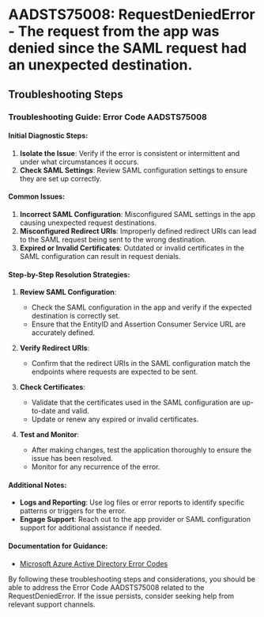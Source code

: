 
# AADSTS75008: RequestDeniedError - The request from the app was denied since the SAML request had an unexpected destination.


## Troubleshooting Steps
### Troubleshooting Guide: Error Code AADSTS75008

#### Initial Diagnostic Steps:
1. **Isolate the Issue**: Verify if the error is consistent or intermittent and under what circumstances it occurs.
2. **Check SAML Settings**: Review SAML configuration settings to ensure they are set up correctly.

#### Common Issues:
1. **Incorrect SAML Configuration**: Misconfigured SAML settings in the app causing unexpected request destinations.
2. **Misconfigured Redirect URIs**: Improperly defined redirect URIs can lead to the SAML request being sent to the wrong destination.
3. **Expired or Invalid Certificates**: Outdated or invalid certificates in the SAML configuration can result in request denials.

#### Step-by-Step Resolution Strategies:
1. **Review SAML Configuration**:
   - Check the SAML configuration in the app and verify if the expected destination is correctly set.
   - Ensure that the EntityID and Assertion Consumer Service URL are accurately defined.
  
2. **Verify Redirect URIs**:
   - Confirm that the redirect URIs in the SAML configuration match the endpoints where requests are expected to be sent.

3. **Check Certificates**:
   - Validate that the certificates used in the SAML configuration are up-to-date and valid.
   - Update or renew any expired or invalid certificates.

4. **Test and Monitor**:
   - After making changes, test the application thoroughly to ensure the issue has been resolved.
   - Monitor for any recurrence of the error.

#### Additional Notes:
- **Logs and Reporting**: Use log files or error reports to identify specific patterns or triggers for the error.
- **Engage Support**: Reach out to the app provider or SAML configuration support for additional assistance if needed.

#### Documentation for Guidance:
- [Microsoft Azure Active Directory Error Codes](https://docs.microsoft.com/en-us/azure/active-directory/develop/reference-aadsts-error-codes)

By following these troubleshooting steps and considerations, you should be able to address the Error Code AADSTS75008 related to the RequestDeniedError. If the issue persists, consider seeking help from relevant support channels.